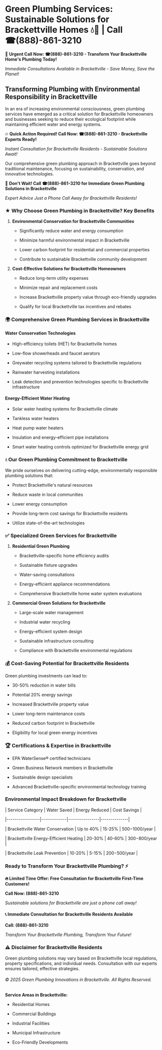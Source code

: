 # Green Plumbing Services: Sustainable Solutions for Brackettville Homes 💧🌿 | Call ☎(888)-861-3210

🚨 **Urgent Call Now: ☎(888)-861-3210 - Transform Your Brackettville Home's Plumbing Today!**
*Immediate Consultations Available in Brackettville - Save Money, Save the Planet!*

## Transforming Plumbing with Environmental Responsibility in Brackettville

In an era of increasing environmental consciousness, green plumbing services have emerged as a critical solution for Brackettville homeowners and businesses seeking to reduce their ecological footprint while maintaining efficient water and energy systems. 

🔥 **Quick Action Required! Call Now: ☎(888)-861-3210 - Brackettville Experts Ready!**
*Instant Consultation for Brackettville Residents - Sustainable Solutions Await!*

Our comprehensive green plumbing approach in Brackettville goes beyond traditional maintenance, focusing on sustainability, conservation, and innovative technologies.

🚨 **Don't Wait! Call ☎(888)-861-3210 for Immediate Green Plumbing Solutions in Brackettville**
*Expert Advice Just a Phone Call Away for Brackettville Residents!*

### ★ Why Choose Green Plumbing in Brackettville? Key Benefits

1. **Environmental Conservation for Brackettville Communities** 
   - Significantly reduce water and energy consumption
   - Minimize harmful environmental impact in Brackettville
   - Lower carbon footprint for residential and commercial properties
   - Contribute to sustainable Brackettville community development

2. **Cost-Effective Solutions for Brackettville Homeowners** 
   - Reduce long-term utility expenses
   - Minimize repair and replacement costs
   - Increase Brackettville property value through eco-friendly upgrades
   - Qualify for local Brackettville tax incentives and rebates

### 🌍 Comprehensive Green Plumbing Services in Brackettville

#### Water Conservation Technologies
- High-efficiency toilets (HET) for Brackettville homes
- Low-flow showerheads and faucet aerators
- Greywater recycling systems tailored to Brackettville regulations
- Rainwater harvesting installations
- Leak detection and prevention technologies specific to Brackettville infrastructure

#### Energy-Efficient Water Heating
- Solar water heating systems for Brackettville climate
- Tankless water heaters
- Heat pump water heaters
- Insulation and energy-efficient pipe installations
- Smart water heating controls optimized for Brackettville energy grid

### 💧 Our Green Plumbing Commitment to Brackettville

We pride ourselves on delivering cutting-edge, environmentally responsible plumbing solutions that:
- Protect Brackettville's natural resources
- Reduce waste in local communities
- Lower energy consumption
- Provide long-term cost savings for Brackettville residents
- Utilize state-of-the-art technologies

### ✅ Specialized Green Services for Brackettville

1. **Residential Green Plumbing**
   - Brackettville-specific home efficiency audits
   - Sustainable fixture upgrades
   - Water-saving consultations
   - Energy-efficient appliance recommendations
   - Comprehensive Brackettville home water system evaluations

2. **Commercial Green Solutions for Brackettville**
   - Large-scale water management
   - Industrial water recycling
   - Energy-efficient system design
   - Sustainable infrastructure consulting
   - Compliance with Brackettville environmental regulations

### 💰 Cost-Saving Potential for Brackettville Residents

Green plumbing investments can lead to:
- 30-50% reduction in water bills
- Potential 20% energy savings
- Increased Brackettville property value
- Lower long-term maintenance costs
- Reduced carbon footprint in Brackettville
- Eligibility for local green energy incentives

### 🏆 Certifications & Expertise in Brackettville

- EPA WaterSense® certified technicians
- Green Business Network members in Brackettville
- Sustainable design specialists
- Advanced Brackettville-specific environmental technology training

### Environmental Impact Breakdown for Brackettville

| Service Category | Water Saved | Energy Reduced | Cost Savings |
|-----------------|-------------|----------------|--------------|
| Brackettville Water Conservation | Up to 40% | 15-25% | $500-$1000/year |
| Brackettville Energy-Efficient Heating | 20-30% | 40-60% | $300-$800/year |
| Brackettville Leak Prevention | 10-20% | 5-15% | $200-$500/year |

### Ready to Transform Your Brackettville Plumbing? ⚡

**🔥 Limited Time Offer: Free Consultation for Brackettville First-Time Customers!**

**Call Now: (888)-861-3210**
*Sustainable solutions for Brackettville are just a phone call away!*

#### 📞 Immediate Consultation for Brackettville Residents Available

**Call: (888)-861-3210**
*Transform Your Brackettville Plumbing, Transform Your Future!*

### ⚠️ Disclaimer for Brackettville Residents

Green plumbing solutions may vary based on Brackettville local regulations, property specifications, and individual needs. Consultation with our experts ensures tailored, effective strategies.

###### © 2025 Green Plumbing Innovations in Brackettville. All Rights Reserved.

**Service Areas in Brackettville:** 
- Residential Homes
- Commercial Buildings
- Industrial Facilities
- Municipal Infrastructure
- Eco-Friendly Developments